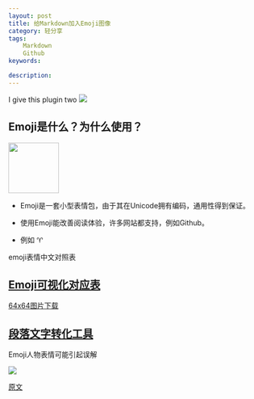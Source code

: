```yaml
---
layout: post
title: 给Markdown加入Emoji图像
category: 轻分享
tags:
    Markdown
    Github
keywords: 

description: 
---
```



I give this plugin two ![]({{site.zhehua.emoji}}/+1.png)




## Emoji是什么？为什么使用？

<img src="{{site.zhehua.images}}/LightShare/Emoji/emoji-tongue.jpg" width = "100" height = "100" />




* Emoji是一套小型表情包，由于其在Unicode拥有编码，通用性得到保证。

* 使用Emoji能改善阅读体验，许多网站都支持，例如Github。

* 例如 :aries:


emoji表情中文对照表




## [Emoji可视化对应表](http://www.webpagefx.com/tools/emoji-cheat-sheet/)

[64x64图片下载](https://github.com/WebpageFX/emoji-cheat-sheet.com)

## [段落文字转化工具](http://superemojitranslator.com/emoji-translate)


Emoji人物表情可能引起误解

![]({{site.zhehua.images}}/LightShare/Emoji/diff_emoji.gif)

[原文](http://doc.99yee.cn/2016/04/20/emoji_misunderstanding/)